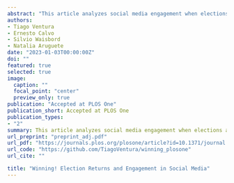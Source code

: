 ```yaml
---
abstract: "This article analyzes social media engagement when elections are adjudicated to one of the contending parties. We extend existing models of political dialogue to explain differences in social media engagement (i.e. time-to-retweet) when users support the winner or losers of an election. We show that users who support the winning candidate are more engaged and have a lower time-to-retweet. We also show heterogeneity in Twitter engagement conditional on the number of followers, with accounts with more followers being less sensitive to the election result. We measure the effect of electoral adjudication using a regression discontinuity design, with estimates by winning or losing status, and for accounts with many followers (high authority) or with few followers (low authority). Analyses use Twitter data collected in Argentina (2019), Brazil (2018), the United Kingdom (2019), and the United States (2016). "
authors:
- Tiago Ventura
- Ernesto Calvo
- Silvio Waisbord
- Natalia Aruguete
date: "2023-01-03T00:00:00Z"
doi: ""
featured: true
selected: true
image:
  caption: ""
  focal_point: "center"
  preview_only: true
publication: "Accepted at PLOS One"
publication_short: Accepted at PLOS One
publication_types:
- "2"
summary: This article analyzes social media engagement when elections are adjudicated to one of the contending parties. We extend existing models of political dialogue to explain differences in social media engagement (i.e. time-to-retweet) when users support the winner or losers of an election.
url_preprint: "preprint_adj.pdf"
url_pdf: "https://journals.plos.org/plosone/article?id=10.1371/journal.pone.0281475"
url_code: "https://github.com/TiagoVentura/winning_plosone"
url_cite: ""

title: "Winning! Election Returns and Engagement in Social Media"
---
```

